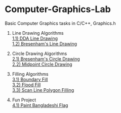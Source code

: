 # Computer-Graphics-Lab
Basic Computer Graphics tasks in C/C++, Graphics.h 

1) Line Drawing Algorithms  
  [1.1) DDA Line Drawing](https://github.com/riyadomf/Computer-Graphics-Lab/tree/main/DDA%20Line%20drawing)  
  [1.2) Bresenham's Line Drawing](https://github.com/riyadomf/Computer-Graphics-Lab/tree/main/Bresenham's%20Line%20Drawing)  
  
2) Circle Drawing Algorithms  
  [2.1) Bresenham's Circle Drawing](https://github.com/riyadomf/Computer-Graphics-Lab/tree/main/Bresenham's%20Circle%20Drawing)  
  [2.2) Midpoint Circle Drawing](https://github.com/riyadomf/Computer-Graphics-Lab/tree/main/Midpoint%20Circle%20Drawing)

3) Filling Algorithms  
  [3.1) Boundary Fill](https://github.com/riyadomf/Computer-Graphics-Lab/tree/main/Boundary%20Fill)  
  [3.2) Flood Fill](https://github.com/riyadomf/Computer-Graphics-Lab/tree/main/Flood%20Fill)  
  [3.3) Scan Line Polygon Filling](https://github.com/riyadomf/Computer-Graphics-Lab/tree/main/Scan%20Line%20Polygon%20filling)  
  

4) Fun Project  
  [4.1) Paint Bangladeshi Flag](https://github.com/riyadomf/Computer-Graphics-Lab/tree/main/Fun%20project%20-%20Bangladeshi%20Flag%20Painting)  
  
